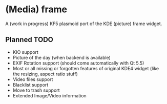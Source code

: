 # (Media) frame
A (work in progress) KF5 plasmoid port of the KDE (picture) frame widget.

## Planned TODO
* KIO support
* Picture of the day (when backend is available)
* EXIF Rotation support (should come automatically with Qt 5.5)
* Most or all missing or forgotten features of original KDE4 widget (like the resizing, aspect ratio stuff)
* Video files support
* Blacklist support
* Move to trash support
* Extended Image/Video information

